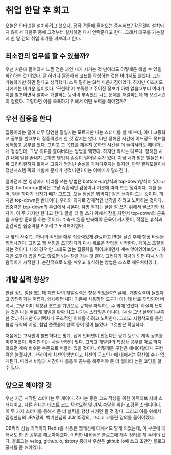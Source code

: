# 취업 한달 후 회고

오늘은 인터넷을 설치하려고 했으나, 정작 건물에 들어오는 중추허브? 같은것이 설치되지 않아서 다음주 중에 그것부터 설치하면 다시 연락준다고 한다. 그래서 대구를 가는길에 한 달 간의 취업 후기를 써보려고 한다.

## 최소한의 업무를 할 수 있을까?

우선 처음에 들어와서 느낀 점은 과연 내가 시키는 것 만이라도 어떻게든 해낼 수 있을까? 하는 것 이었다. 잘 하거나 깔끔하게 코드를 작성하는 것은 바라지도 않았다. 그냥 가능하기만 하면 된다고 생각했다. 소위 말하는 SI식 마음가짐이었다. 하지만 이조차도 나에게는 버거운 일이었다. '구현력'이 부족했고 주어진 정보가 아예 없을때부터 여러가지를 참조하면서 알아서 개발하는 능력이 부족했던 나는 문제를 해결하는데 꽤 오랜시간이 걸렸다. 그렇다면 이를 극복하기 위해서 어떤 노력을 해야할까?

## 우선 집중을 한다

집중이라는 말이 너무 당연한 말일지는 모르지만 나는 스터디를 할 때 부터, 아니 고등학교 공부를 할때부터 집중력있게 한 것 같지는 않다. 다만 정해진 시간에 어느정도 목표를 정해놓고 공부를 했다. 그리고 그 목표를 채우지 못하면 시간을 더 들여서라도 해야하는게 정상인데, 그냥 목표를 줄여버리는 방법을 택했다. 하지만 회사는 다르다. 정해진 시간 내에 일을 끝내지 못하면 영업적 손실이 일어날 수가 있다. 지금 내가 맡은 일들은 비록 크리티컬하지 않아서 그렇게 엄청난 손실을 가져다주지는 않지만, 만약 결제모듈이나 정산시스템 쪽의 개발에 문제가 생겼다면? 이는 이야기가 달라진다.

얼마전에 본 영상에서 머리를 쓰는 방법은 bottom-up방식과 top-down방식이 있다고 했다. bottom-up방식은 그냥 즉흥적인 감정이나 기분에 따라 드는 생각이다. 예를 들어, 일을 하다가 갑자기 배가 고프고, 오늘 점심은 뭐먹지? 같은 생각이 드는 것이다. 하지만 top-down은 반대이다. 우리의 의지로 강제적인 생각을 하려고 노력하는 것이다. 집중력은 top-down의 훈련에서 나온다. 유명 작가는 글을 잘 쓰기 위해서 글쓰기와 잠자기, 이 두 가지만 한다고 한다. 글을 더 잘 쓰기 위해서 잠을 자면서 top-down의 근육을 사용할 준비를 하는 것이다. 수축-이완을 반복해야 근육이 커지듯이, 적절한 휴식과 순간적인 집중력을 키우려고 노력해야한다.

내 옆의 사수?는 하나의 작업을 매우 집중력있게 완료하고 PR을 날린 후에 항상 바람을 쐬러나간다. 그리고 웹 서핑을 조금하다가 다시 새로운 작업을 시작한다. 페이스 조절을 하는 것이다. 나의 경우 안 그래도 없는 집중력을 쥐어짜내면서 계속 앉아있어보았다. 하지만 오후에 밥을 먹고 앉으면 뇌는 잠을 자는 것 같다. 그러다가 저녁에 되면 다시 뇌가 움직이기 시작한다. 순간적으로 뇌를 깨우고 휴식하는 방법은 스스로 깨우쳐야겠다.

## 개발 실력 향상?

한달 정도 일을 했는데 과연 나의 개발실력은 향상 되었을까? 글쎄.. 개발실력이 늘었다고 장담하기는 어렵다. 왜냐하면 내가 기존에 사용하던 도구가 아닌데 바로 투입되어 버려서, 그냥 이미 작성된 코드를 기반으로 규칙을 파악하는 수 밖에 없었다. 확실히 느끼는 것은 나는 빠르게 개발을 확확 치고 나가는 스타일은 아니다. (사실 그냥 실력이 부족한 것..) 하지만 아키텍처나 구조적인 이해를 하려고 노력한다. 그리고 시행착오를 통한 협업 규칙의 지정, 협업 플랫폼의 선택 등이 많이 늘었다. 그것만은 확실하다.

처음에는 고시원이 불편하다는 핑계, 집에 인터넷이 안된다는 핑계 등으로 계속 공부를 미루어왔다. 하지만 이는 사실 변명이 맞다. 그리고 개발일의 특성상 공부를 따로 하지 않으면 계속 비슷한 수준으로 머물러 있을 것이다. 어떻게든 구현은 해내야할테니 구현력은 늘겠지만, 과역 이게 최선의 방법이고 최선의 구조인가에 대해서는 확신할 수가 없게된다. 따라서 비일과 시간이나 틈틈이 공부를 해주어야 좀 더 퀄리티 높은 코딩을 할 수 있다.

## 앞으로 해야할 것

우선 지금 시작된 스터디는 두 개이다. 하나는 좋은 코드 작성을 위한 이펙티브 자바 스터디이고, 다른 하나는 테스트 코드 작성요령 및 JPA 숙달을 위한 쇼핑몰 스터디이다. 이 두 가지 스터디를 통해서 좀 더 실력을 향상 시키면 될 것 같다. 그리고 이를 위해서 김영한님의 JPA강의, 백기선님의 JUnit5강의, 그리고 코틀린 강의를 들어야겠다.

DB쿼리 성능 최적화와 Redis를 사용한 웹캐싱에 대해서도 맡게 되었는데, 이 부분에 대해서도 한 번 공부를 해보아야겠다. 이러한 내용들은 블로그에 계속 정리를 해 두어야 겠다. 블로그는 velog, github.io, tistory 중에서 우선은 github.io에 쓰고 조만간 블로그 공사를 좀 해야겠다.